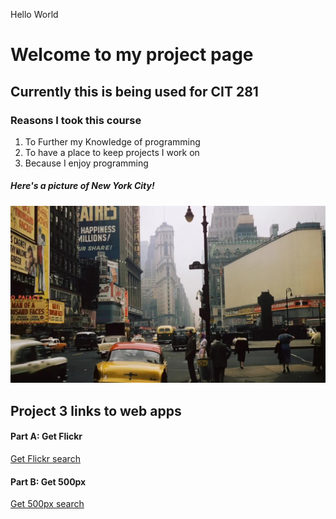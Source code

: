 Hello World

# Welcome to my project page

## Currently this is being used for CIT 281

### Reasons I took this course

1. To Further my Knowledge of programming
2. To have a place to keep projects I work on
3. Because I enjoy programming

##### Here's a picture of New York City!

![NYC 1950s](NYC_1950s.jpeg)

## Project 3 links to web apps

#### Part A: Get Flickr

[Get Flickr search](http://pages.uoregon.edu/nkokino/281/p3-17s-Nickkokino/get-Flickr.html)

#### Part B: Get 500px

[Get 500px search](http://pages.uoregon.edu/nkokino/281/p3-17s-Nickkokino/get-500px.html)
